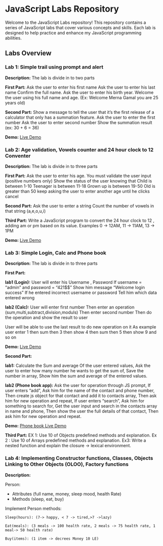 # JavaScript Labs Repository

Welcome to the JavaScript Labs repository! This repository contains a series of JavaScript labs that cover various concepts and skills. Each lab is designed to help practice and enhance my JavaScript programming abilities.

## Labs Overview

<!-- Lab1 -->
### Lab 1: Simple trail using prompt and alert
<!-- ![Lab 1](./images/lab1.png) -->

**Description:**
The lab is divide in to two parts

**First Part:**
Ask the user to enter his first name
Ask the user to enter his last name
Confirm the full name.
Ask the user to enter his birth year.
Welcome the user using his full name and age.
(Ex: Welcome Merna Gamal you are 25 years old)

**Second Part:**
Show a message to tell the user that it’s the first release of a calculator that only has a summation feature.
Ask the user to enter the first number
Ask the user to enter second number
Show the summation result (ex: 30 + 6 = 36)

**Demo:**
[Live Demo](https://mernagamalshenouda.github.io/JavaScript-Labs/Lab1-JS/Index.html)

<!-- Lab2 -->
### Lab 2: Age validation, Vowels counter and 24 hour clock to 12 Conventer
<!-- ![Lab 1](./images/lab1.png) -->

**Description:**
The lab is divide in to three parts

**First Part:**
Ask the user to enter his age. You must validate the user input (positive numbers only)
 Show the status of the user knowing that
 Child is between 1-10
 Teenager is between 11-18
 Grown up is between 19-50
 Old is greater than 50
 keep asking the user to enter another age until he clicks cancel 

**Second Part:**
Ask the user to enter a string
 Count the number of vowels in that string (a,e,o,u,i) 

**Third Part:**
Write a JavaScript program to convert the 24 hour clock to 12 , adding am or pm based on its value.
 Examples 
0 -> 12AM,
 11 -> 11AM,
 13 -> 1PM 

**Demo:**
[Live Demo](https://mernagamalshenouda.github.io/JavaScript-Labs/Lab2-JS/index.html)

<!-- Lab3 -->
### Lab 3: Simple Login, Calc and Phone book
<!-- ![Lab 1](./images/lab1.png) -->

**Description:**
The lab is divide in to three parts

**First Part:**

**lab1 (Login):** User will enter his Username , Password 
If username = “admin” and password = “421$$” 
Show him message “Welcome login success”
If he entered incorrect username or password
Tell him which data entered wrong

**lab2 (Calc):** 
User will enter first number
Then enter an operation (sum,multi,subtract,division,moduls)
Then enter second number
Then do the operation and show the result to user

User will be able to use the last result to do new operation on it
As example user enter 1 then sum then 3 then show 4 then sum then 5 then show 
9 and so on

**Demo:**
[Live Demo](https://mernagamalshenouda.github.io/JavaScript-Labs/Lab3-JS/Part1/index.html)

**Second Part:**

**lab1:** Calculate the Sum and average Of the user entered values,
Ask the user to enter how many number he wants to get the sum of,
Save the number in array,
Show him the sum and average of the entered values.

**lab2 (Phone book app):** 
Ask the user for operation through JS prompt,
If user enters “add”,
Ask him for the name of the contact and phone number,
Then create js object for that contact and add it to contacts array,
Then ask him for new operation and repeat,
If user enters “search”,
Ask him for something to search for,
Get the user input and search in the contacts array in name and phone,
Then show the user the full details of that contact,
Then ask him for new operation and repeat.

**Demo:**
[Phone book Live Demo](https://mernagamalshenouda.github.io/JavaScript-Labs/Lab3-JS/Part2/index.html)

**Third Part:**
EX 1:
Use 10 of Objects predefined methods and explanation.
Ex 2 :
Use 10 of Arrays predefined methods and explanation.
Ex3:
Write a nested function and explain the closure -> lexical environment.

<!-- Lab4 -->
### Lab 4: Implementing Constructor functions, Classes, Objects Linking to Other Objects (OLOO), Factory functions
<!-- ![Lab 1](./images/lab1.png) -->

**Description:**

Person:
-	Attributes (full name, money, sleep mood, health Rate)
-	Methods (sleep, eat, buy)

Implement Person methods:

	Sleep(hours): (7-> happy, < 7 -> tired,>7 ->lazy)

	Eat(meals): (3 meals -> 100 health rate, 2 meals -> 75 health rate, 1 meal-> 50 health rate)
    
	Buy(items): (1 item -> decrees Money 10 LE)	





